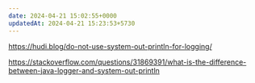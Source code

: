 ```yaml
---
date: 2024-04-21 15:02:55+0000
updatedAt: 2024-04-21 15:23:53+5730
---
```

https://hudi.blog/do-not-use-system-out-println-for-logging/

https://stackoverflow.com/questions/31869391/what-is-the-difference-between-java-logger-and-system-out-println